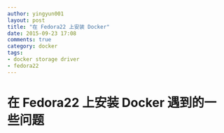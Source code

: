 ```yaml
---
author: yingyun001
layout: post
title: "在 Fedora22 上安装 Docker"
date: 2015-09-23 17:08
comments: true
category: docker
tags:
- docker storage driver
- fedora22
---
```



# 在 Fedora22 上安装 Docker 遇到的一些问题

